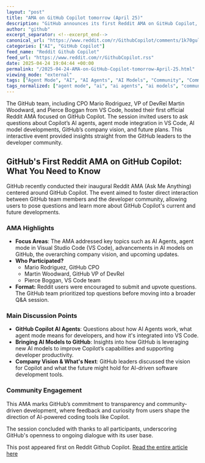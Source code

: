 ```yaml
---
layout: "post"
title: "AMA on GitHub Copilot tomorrow (April 25)"
description: "GitHub announces its first Reddit AMA on GitHub Copilot, covering AI Agents, agent mode in VS Code, AI models, company vision, and future plans."
author: "github"
excerpt_separator: <!--excerpt_end-->
canonical_url: "https://www.reddit.com/r/GithubCopilot/comments/1k70gul/ama_on_github_copilot_tomorrow_april_25/"
categories: ["AI", "GitHub Copilot"]
feed_name: "Reddit Github Copilot"
feed_url: "https://www.reddit.com/r/GithubCopilot.rss"
date: 2025-04-24 19:04:44 +00:00
permalink: "/2025-04-24-AMA-on-GitHub-Copilot-tomorrow-April-25.html"
viewing_mode: "external"
tags: ["Agent Mode", "AI", "AI Agents", "AI Models", "Community", "Community Engagement", "Company Vision", "GitHub", "GitHub Copilot", "Reddit AMA", "Software Development", "Visual Studio Code"]
tags_normalized: ["agent mode", "ai", "ai agents", "ai models", "community", "community engagement", "company vision", "github", "github copilot", "reddit ama", "software development", "visual studio code"]
---
```


The GitHub team, including CPO Mario Rodriguez, VP of DevRel Martin Woodward, and Pierce Boggan from VS Code, hosted their first official Reddit AMA focused on GitHub Copilot. The session invited users to ask questions about Copilot’s AI agents, agent mode integration in VS Code, AI model developments, GitHub’s company vision, and future plans. This interactive event provided insights straight from the GitHub leaders to the developer community.<!--excerpt_end-->

## GitHub's First Reddit AMA on GitHub Copilot: What You Need to Know

GitHub recently conducted their inaugural Reddit AMA (Ask Me Anything) centered around GitHub Copilot. The event aimed to foster direct interaction between GitHub team members and the developer community, allowing users to pose questions and learn more about GitHub Copilot's current and future developments.

### AMA Highlights

- **Focus Areas**: The AMA addressed key topics such as AI Agents, agent mode in Visual Studio Code (VS Code), advancements in AI models on GitHub, the overarching company vision, and upcoming updates.
- **Who Participated?**
  - Mario Rodriguez, GitHub CPO
  - Martin Woodward, GitHub VP of DevRel
  - Pierce Boggan, VS Code team
- **Format:** Reddit users were encouraged to submit and upvote questions. The GitHub team prioritized top questions before moving into a broader Q&A session.

### Main Discussion Points

- **GitHub Copilot AI Agents**: Questions about how AI Agents work, what agent mode means for developers, and how it's integrated into VS Code.
- **Bringing AI Models to GitHub**: Insights into how GitHub is leveraging new AI models to improve Copilot’s capabilities and supporting developer productivity.
- **Company Vision & What's Next**: GitHub leaders discussed the vision for Copilot and what the future might hold for AI-driven software development tools.

### Community Engagement

This AMA marks GitHub’s commitment to transparency and community-driven development, where feedback and curiosity from users shape the direction of AI-powered coding tools like Copilot.

The session concluded with thanks to all participants, underscoring GitHub's openness to ongoing dialogue with its user base.

This post appeared first on Reddit Github Copilot. [Read the entire article here](https://www.reddit.com/r/GithubCopilot/comments/1k70gul/ama_on_github_copilot_tomorrow_april_25/)
